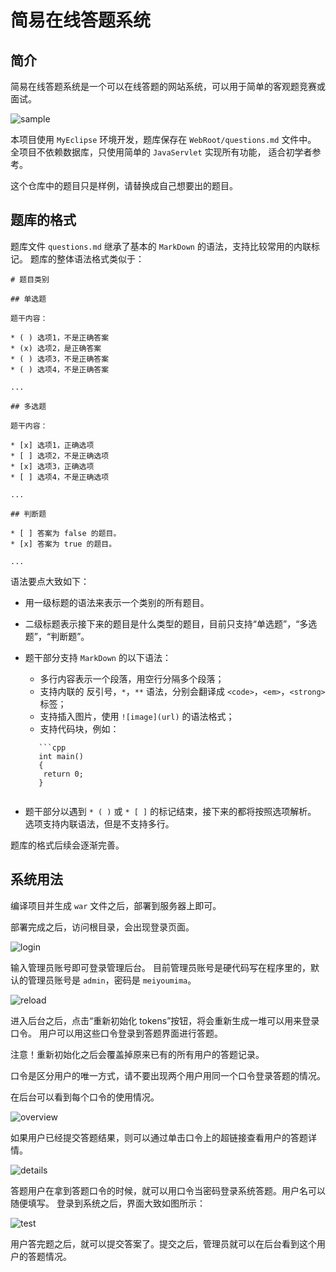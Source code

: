 # 简易在线答题系统

## 简介

简易在线答题系统是一个可以在线答题的网站系统，可以用于简单的客观题竞赛或面试。

![sample](images/sample.png)

本项目使用 `MyEclipse` 环境开发，题库保存在 `WebRoot/questions.md` 文件中。
全项目不依赖数据库，只使用简单的 `JavaServlet` 实现所有功能，
适合初学者参考。

这个仓库中的题目只是样例，请替换成自己想要出的题目。

## 题库的格式

题库文件 `questions.md` 继承了基本的 `MarkDown` 的语法，支持比较常用的内联标记。
题库的整体语法格式类似于：

```
# 题目类别

## 单选题

题干内容：

* ( ) 选项1，不是正确答案
* (x) 选项2，是正确答案
* ( ) 选项3，不是正确答案
* ( ) 选项4，不是正确答案

...

## 多选题

题干内容：

* [x] 选项1，正确选项
* [ ] 选项2，不是正确选项
* [x] 选项3，正确选项
* [ ] 选项4，不是正确选项

...

## 判断题

* [ ] 答案为 false 的题目。
* [x] 答案为 true 的题目。

...
```

语法要点大致如下：

* 用一级标题的语法来表示一个类别的所有题目。
* 二级标题表示接下来的题目是什么类型的题目，目前只支持“单选题”，“多选题”，“判断题”。
* 题干部分支持 `MarkDown` 的以下语法：

  * 多行内容表示一个段落，用空行分隔多个段落；
  * 支持内联的 反引号，`*`，`**` 语法，分别会翻译成 `<code>`，`<em>`，`<strong>` 标签；
  * 支持插入图片，使用 `![image](url)` 的语法格式；
  * 支持代码块，例如：

  ```
     ```cpp
     int main()
     {
      return 0;
     }
     ```
  ```

* 题干部分以遇到 `* ( )` 或 `* [ ]` 的标记结束，接下来的都将按照选项解析。
  选项支持内联语法，但是不支持多行。

题库的格式后续会逐渐完善。

## 系统用法

编译项目并生成 `war` 文件之后，部署到服务器上即可。

部署完成之后，访问根目录，会出现登录页面。

![login](images/login.png)

输入管理员账号即可登录管理后台。
目前管理员账号是硬代码写在程序里的，默认的管理员账号是 `admin`，密码是 `meiyoumima`。

![reload](images/reload.png)

进入后台之后，点击“重新初始化 tokens”按钮，将会重新生成一堆可以用来登录口令。
用户可以用这些口令登录到答题界面进行答题。

注意！重新初始化之后会覆盖掉原来已有的所有用户的答题记录。

口令是区分用户的唯一方式，请不要出现两个用户用同一个口令登录答题的情况。

在后台可以看到每个口令的使用情况。

![overview](images/overview.png)

如果用户已经提交答题结果，则可以通过单击口令上的超链接查看用户的答题详情。

![details](images/overview.png)

答题用户在拿到答题口令的时候，就可以用口令当密码登录系统答题。用户名可以随便填写。
登录到系统之后，界面大致如图所示：

![test](images/test.png)

用户答完题之后，就可以提交答案了。提交之后，管理员就可以在后台看到这个用户的答题情况。